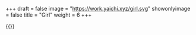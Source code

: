 +++
draft = false
image = "https://work.yaichi.xyz/girl.svg"
showonlyimage = false
title = "Girl"
weight = 6
+++

{{<lightbox src="https://work.yaichi.xyz/girl.svg">}}
